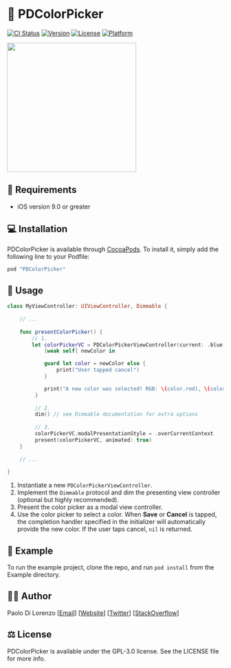 # 🎨 PDColorPicker

[![CI Status](http://img.shields.io/travis/pdil/PDColorPicker.svg?style=flat)](https://travis-ci.org/pdil/PDColorPicker)
[![Version](https://img.shields.io/cocoapods/v/PDColorPicker.svg?style=flat)](http://cocoapods.org/pods/PDColorPicker)
[![License](https://img.shields.io/cocoapods/l/PDColorPicker.svg?style=flat)](http://cocoapods.org/pods/PDColorPicker)
[![Platform](https://img.shields.io/cocoapods/p/PDColorPicker.svg?style=flat)](http://cocoapods.org/pods/PDColorPicker)

<img src="https://raw.githubusercontent.com/pdil/PDColorPicker/master/Resources/colorpicker.jpg" width=300>

## 📄 Requirements

* iOS version 9.0 or greater

## 💻 Installation

PDColorPicker is available through [CocoaPods](http://cocoapods.org). To install
it, simply add the following line to your Podfile:

```ruby
pod "PDColorPicker"
```

## 📝 Usage

```swift
class MyViewController: UIViewController, Dimmable {
  
    // ...
  
    func presentColorPicker() {
        // 1.
        let colorPickerVC = PDColorPickerViewController(current: .blue, tintColor: .black) {
            [weak self] newColor in

            guard let color = newColor else {
                print("User tapped cancel")
            }

            print("A new color was selected! RGB: \(color.red), \(color.green), \(color.blue)")
         }
  
         // 2.
         dim() // see Dimmable documentation for extra options
    
         // 3.
         colorPickerVC.modalPresentationStyle = .overCurrentContext
         present(colorPickerVC, animated: true)
    }
  
    // ...
  
}
```

1. Instantiate a new `PDColorPickerViewController`.
2. Implement the `Dimmable` protocol and dim the presenting view controller (optional but highly recommended).
3. Present the color picker as a modal view controller.
4. Use the color picker to select a color. When **Save** or **Cancel** is tapped, the completion handler specified in the initializer will automatically provide the new color. If the user taps cancel, `nil` is returned.

## 📲 Example

To run the example project, clone the repo, and run `pod install` from the Example directory.

## 🙋‍♂️ Author

Paolo Di Lorenzo [[Email](mailto:paolo@dilorenzo.pl?subject=PDColorPicker)] [[Website](https://dilorenzo.pl)] [[Twitter](https://twitter.com/dilorenzopl)] [[StackOverflow](https://stackoverflow.com/users/7264964/paolo)]

## ⚖️ License

PDColorPicker is available under the GPL-3.0 license. See the LICENSE file for more info.
